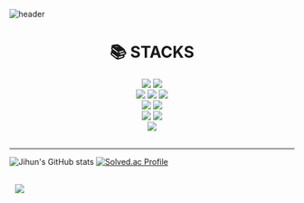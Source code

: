 
  ![header](https://capsule-render.vercel.app/api?type=wave&color=gradient&height=300&section=header&text=KongJihun&fontSize=90)
<div align=center><h1>📚 STACKS</h1></div>
<div align=center> 
<img src="https://img.shields.io/badge/java-007396?style=for-the-badge&logo=java&logoColor=white"> 
<img src="https://img.shields.io/badge/python-3776AB?style=for-the-badge&logo=python&logoColor=white"> 
  <br>
<img src="https://img.shields.io/badge/html5-E34F26?style=for-the-badge&logo=html5&logoColor=white"> 
 <img src="https://img.shields.io/badge/css-1572B6?style=for-the-badge&logo=css3&logoColor=white"> 
 <img src="https://img.shields.io/badge/javascript-F7DF1E?style=for-the-badge&logo=javascript&logoColor=black"> 
   <br>
 <img src="https://img.shields.io/badge/mysql-4479A1?style=for-the-badge&logo=mysql&logoColor=white">
 <img src="https://img.shields.io/badge/mongoDB-47A248?style=for-the-badge&logo=MongoDB&logoColor=white">
   <br>
<img src="https://img.shields.io/badge/react-61DAFB?style=for-the-badge&logo=react&logoColor=black">
 <img src="https://img.shields.io/badge/node.js-339933?style=for-the-badge&logo=Node.js&logoColor=white">
   <br>
 <img src="https://img.shields.io/badge/flask-000000?style=for-the-badge&logo=flask&logoColor=white">
</div>
<br>

<!-- <div align=center><h1>💻 Tools</h1></div>
</a> <a href = "hun-se.slack.com"> <img alt="Slack" src ="https://img.shields.io/badge/Slack-4A154B.svg?&style=for-the-badge&logo=Slack&logoColor=white"/></a>
 -->
***

![Jihun's GitHub stats](https://github-readme-stats.vercel.app/api?username=jihun0224&show_icons=true&theme=dracula)
[![Solved.ac Profile](http://mazassumnida.wtf/api/v2/generate_badge?boj=jihun333)](https://solved.ac/jihun333/)

<br>

<a href="https://instagram.com/jihun__97">
    <img 
        src="http://img.shields.io/badge/-Instagram-black?style=flat&logo=Instagram&link=https://instagram.com/alpox.dev/"
        style="height : auto; margin-left : 10px; margin-right : 10px;"/>
</a>
